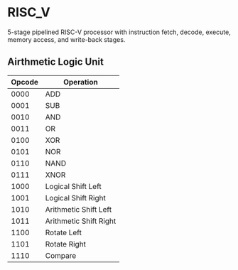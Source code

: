 # RISC_V
5-stage pipelined RISC-V processor with instruction fetch, decode, execute, memory access, and write-back stages.

## Airthmetic Logic Unit

| Opcode | Operation |
| ------ | --------- |
|0000	| ADD
|0001	| SUB
|0010	| AND
|0011 |	OR
|0100 | XOR
|0101	| NOR
|0110	| NAND
|0111	| XNOR
|1000	| Logical Shift Left
|1001	| Logical Shift Right
|1010	| Arithmetic Shift Left
|1011	| Arithmetic Shift Right
|1100	| Rotate Left
|1101	| Rotate Right
|1110	| Compare 

